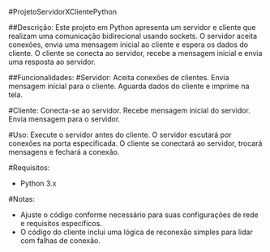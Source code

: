 #ProjetoServidorXClientePython

##Descrição:
Este projeto em Python apresenta um servidor e cliente que realizam uma comunicação bidirecional usando sockets. 
O servidor aceita conexões, envia uma mensagem inicial ao cliente e espera os dados do cliente. O cliente se conecta ao servidor, recebe a mensagem inicial e envia uma resposta ao servidor.

##Funcionalidades:
#Servidor:
Aceita conexões de clientes.
Envia mensagem inicial para o cliente.
Aguarda dados do cliente e imprime na tela.

#Cliente:
Conecta-se ao servidor.
Recebe mensagem inicial do servidor.
Envia mensagem para o servidor.

#Uso:
Execute o servidor antes do cliente.
O servidor escutará por conexões na porta especificada.
O cliente se conectará ao servidor, trocará mensagens e fechará a conexão.

#Requisitos:
- Python 3.x

#Notas:
- Ajuste o código conforme necessário para suas configurações de rede e requisitos específicos.
- O código do cliente inclui uma lógica de reconexão simples para lidar com falhas de conexão.


